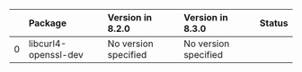 <!-- markdown-link-check-disable -->

|    | Package              | Version in 8.2.0     | Version in 8.3.0     | Status   |
|---:|:---------------------|:---------------------|:---------------------|:---------|
|  0 | libcurl4-openssl-dev | No version specified | No version specified |          |